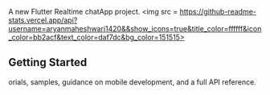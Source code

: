 
A new Flutter Realtime chatApp project.
<img src = https://github-readme-stats.vercel.app/api?username=aryanmaheshwari1420&&show_icons=true&title_color=ffffff&icon_color=bb2acf&text_color=daf7dc&bg_color=151515>

## Getting Started

orials,
samples, guidance on mobile development, and a full API reference.
